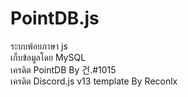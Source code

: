 # PointDB.js
ระบบพ้อยภาษา js <br>
เก็บข้อมูลโดย MySQL <br>
เครดิต PointDB By 건.#1015<br>
เครดิต Discord.js v13 template By Reconlx
